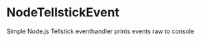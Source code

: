 NodeTellstickEvent
==================

Simple Node.js Tellstick eventhandler
prints events raw to console
